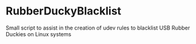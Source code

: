 # RubberDuckyBlacklist
Small script to assist in the creation of udev rules to blacklist USB Rubber Duckies on Linux systems
